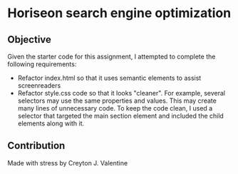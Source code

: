 # Horiseon search engine optimization

## Objective
Given the starter code for this assignment, I attempted to complete the following requirements: 

* Refactor index.html so that it uses semantic elements to assist screenreaders
* Refactor style.css code so that it looks "cleaner". For example, several selectors may use the same properties and values. This may create many lines of unnecessary code. To keep the code clean, I used a selector that targeted the main section element and included the child elements along with it. 

## Contribution 

Made with stress by Creyton J. Valentine

